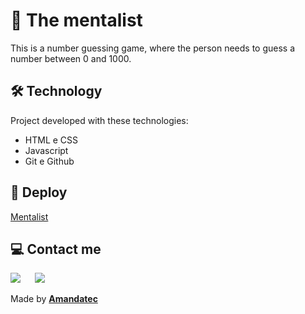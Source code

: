 #  🧠 The mentalist

 This is a number guessing game, where the person needs to guess a number between 0 and 1000.

## 🛠️ Technology

Project developed with these technologies:

- HTML e CSS
- Javascript
- Git e Github
## 🚀 Deploy

[Mentalist](https://mentalistamandatec.netlify.app/)

##   💻 Contact me

 <a href="https://www.linkedin.com/in/amanda-oliveira-20/" target="_blank"><img src="https://img.shields.io/badge/-LinkedIn-%230077B5?style=for-the-badge&logo=linkedin&logoColor=white" style="margin-right: 2vw" target="_blank"></a>
  <a href="http://discordapp.com/users/Amandatec#4699" target="_blank"><img src="https://img.shields.io/badge/Discord-7289DA?style=for-the-badge&logo=discord&logoColor=white" target="_blank"></a>

 Made by [**Amandatec**](https://www.linkedin.com/in/amanda-oliveira-20/">)